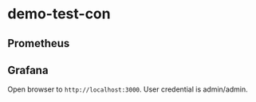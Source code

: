 # demo-test-con

## Prometheus



## Grafana

Open browser to `http://localhost:3000`. User credential is admin/admin.